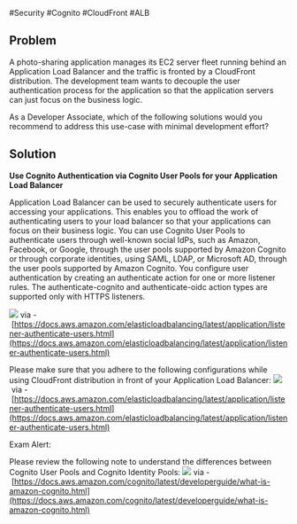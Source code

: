 #Security #Cognito #CloudFront #ALB 

## Problem

A photo-sharing application manages its EC2 server fleet running behind an Application Load Balancer and the traffic is fronted by a CloudFront distribution. The development team wants to decouple the user authentication process for the application so that the application servers can just focus on the business logic.

As a Developer Associate, which of the following solutions would you recommend to address this use-case with minimal development effort?

## Solution

**Use Cognito Authentication via Cognito User Pools for your Application Load Balancer**

Application Load Balancer can be used to securely authenticate users for accessing your applications. This enables you to offload the work of authenticating users to your load balancer so that your applications can focus on their business logic. You can use Cognito User Pools to authenticate users through well-known social IdPs, such as Amazon, Facebook, or Google, through the user pools supported by Amazon Cognito or through corporate identities, using SAML, LDAP, or Microsoft AD, through the user pools supported by Amazon Cognito. You configure user authentication by creating an authenticate action for one or more listener rules. The authenticate-cognito and authenticate-oidc action types are supported only with HTTPS listeners.

![](https://assets-pt.media.datacumulus.com/aws-dva-pt/assets/pt1-q4-i1.jpg) via - [https://docs.aws.amazon.com/elasticloadbalancing/latest/application/listener-authenticate-users.html](https://docs.aws.amazon.com/elasticloadbalancing/latest/application/listener-authenticate-users.html)

Please make sure that you adhere to the following configurations while using CloudFront distribution in front of your Application Load Balancer: ![](https://assets-pt.media.datacumulus.com/aws-dva-pt/assets/pt1-q4-i2.jpg) via - [https://docs.aws.amazon.com/elasticloadbalancing/latest/application/listener-authenticate-users.html](https://docs.aws.amazon.com/elasticloadbalancing/latest/application/listener-authenticate-users.html)

Exam Alert:

Please review the following note to understand the differences between Cognito User Pools and Cognito Identity Pools: ![](https://assets-pt.media.datacumulus.com/aws-dva-pt/assets/pt1-q4-i3.jpg) via - [https://docs.aws.amazon.com/cognito/latest/developerguide/what-is-amazon-cognito.html](https://docs.aws.amazon.com/cognito/latest/developerguide/what-is-amazon-cognito.html)